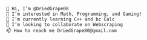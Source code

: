 

    👋 Hi, I’m @DriedGrape08
    👀 I’m interested in Math, Programming, and Gaming!
    🌱 I’m currently learning C++ and bc Calc
    💞️ I’m looking to collaborate on Webscraping
    📫 How to reach me DriedGrape80@gmail.com

